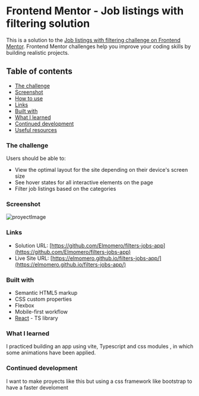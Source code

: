 # Frontend Mentor - Job listings with filtering solution

This is a solution to the [Job listings with filtering challenge on Frontend Mentor](https://www.frontendmentor.io/challenges/job-listings-with-filtering-ivstIPCt). Frontend Mentor challenges help you improve your coding skills by building realistic projects.

## Table of contents

- [The challenge](#the-challenge)
- [Screenshot](#screenshot)
- [How to use](#how-to-use)
- [Links](#links)
- [Built with](#built-with)
- [What I learned](#what-i-learned)
- [Continued development](#continued-development)
- [Useful resources](#useful-resources)

### The challenge

Users should be able to:

- View the optimal layout for the site depending on their device's screen size
- See hover states for all interactive elements on the page
- Filter job listings based on the categories

### Screenshot

![proyectImage](.public/images/page-screenshot.png)


### Links

- Solution URL: [https://github.com/Elmomero/filters-jobs-app](https://github.com/Elmomero/filters-jobs-app)
- Live Site URL: [https://elmomero.github.io/filters-jobs-app/](https://elmomero.github.io/filters-jobs-app/)

### Built with

- Semantic HTML5 markup
- CSS custom properties
- Flexbox
- Mobile-first workflow
- [React](https://reactjs.org/) - TS library

### What I learned

I practiced building an app using vite, Typescript and 
css modules , in which some animations have been applied.

### Continued development

I want to make proyects like this but using a css framework 
like bootstrap to have a faster develoment


